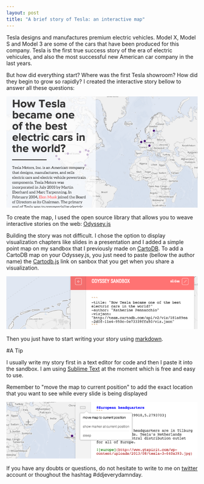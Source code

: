 ```yaml
---
layout: post
title: "A brief story of Tesla: an interactive map"
---
```



Tesla designs and manufactures premium electric vehicles. Model X, Model S and Model 3 are some of the cars that have been produced for this company. Tesla is the first true success story of the era of electric vehicules,  and also the most successful new American car company in the last years.

<!-- more -->

But how did everything start? Where was the first Tesla showroom? How did they begin to grow so rapidly? I created the interactive story bellow to answer all these questions:



 <a href="http://bl.ocks.org/anonymous/raw/82375e2423c9702de88f/"><img src="/images/tesla.png"></a>



To create the map, I used the open source library that allows you to weave interactive stories on the web: [Odyssey.js](http://cartodb.github.io/odyssey.js/)

Building the story was not difficult. I chose the option to display visualization chapters like slides in a presentation and I added a simple point map on my sandbox that I previously made on [CartoDB](http://cartodb.com/). To add a CartoDB map on your Odyssey.js, you just need to paste (bellow the author name) the [Cartodb.js](http://docs.cartodb.com/cartodb-platform/cartodb-js.html) link on sanbox that you get when you share a visualization. 



 <div class="wrap"><p class="wrap-border"><img src="/images/odysseytesla.png" alt=""></p></div>



Then you just have to start writing your story using [markdown](http://daringfireball.net/projects/markdown/).

#A Tip

I usually write my story first in a text editor for code and then I paste it into the sandbox. I am using [Sublime Text](http://www.sublimetext.com/) at the moment which is free and easy to use. 

Remember to "move the map to current position" to add the exact location that you want to see while every slide is being displayed


 <div class="wrap"><p class="wrap-border"><img src="/images/locationodyssey.png" alt=""></p></div>



If you have any doubts or questions, do not hesitate to write to me on [twitter](http://twitter.com/KathyPennacchio) account or thoughout the hashtag #ddjeverydamnday.


